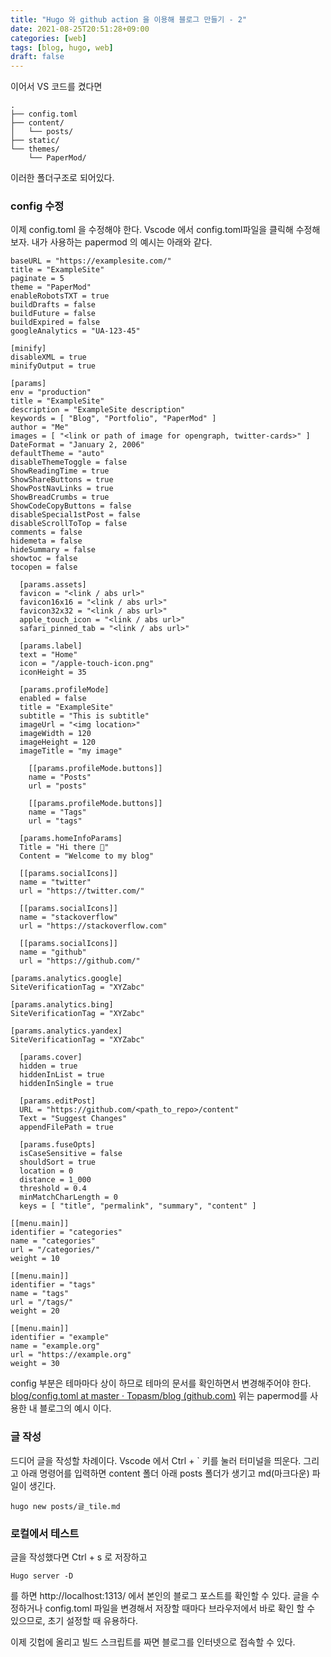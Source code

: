```yaml
---
title: "Hugo 와 github action 을 이용해 블로그 만들기 - 2"
date: 2021-08-25T20:51:28+09:00
categories: [web]
tags: [blog, hugo, web]
draft: false
---
```




이어서 VS 코드를 켰다면 
```
.
├── config.toml
├── content/
│   └── posts/
├── static/
└── themes/
    └── PaperMod/
```

이러한 폴더구조로 되어있다.
### config 수정

이제 config.toml 을 수정해야 한다. Vscode 에서 config.toml파일을 클릭해 수정해보자.
내가 사용하는 papermod 의 예시는 아래와 같다.

```
baseURL = "https://examplesite.com/"
title = "ExampleSite"
paginate = 5
theme = "PaperMod"
enableRobotsTXT = true
buildDrafts = false
buildFuture = false
buildExpired = false
googleAnalytics = "UA-123-45"

[minify]
disableXML = true
minifyOutput = true

[params]
env = "production"
title = "ExampleSite"
description = "ExampleSite description"
keywords = [ "Blog", "Portfolio", "PaperMod" ]
author = "Me"
images = [ "<link or path of image for opengraph, twitter-cards>" ]
DateFormat = "January 2, 2006"
defaultTheme = "auto"
disableThemeToggle = false
ShowReadingTime = true
ShowShareButtons = true
ShowPostNavLinks = true
ShowBreadCrumbs = true
ShowCodeCopyButtons = false
disableSpecial1stPost = false
disableScrollToTop = false
comments = false
hidemeta = false
hideSummary = false
showtoc = false
tocopen = false

  [params.assets]
  favicon = "<link / abs url>"
  favicon16x16 = "<link / abs url>"
  favicon32x32 = "<link / abs url>"
  apple_touch_icon = "<link / abs url>"
  safari_pinned_tab = "<link / abs url>"

  [params.label]
  text = "Home"
  icon = "/apple-touch-icon.png"
  iconHeight = 35

  [params.profileMode]
  enabled = false
  title = "ExampleSite"
  subtitle = "This is subtitle"
  imageUrl = "<img location>"
  imageWidth = 120
  imageHeight = 120
  imageTitle = "my image"

    [[params.profileMode.buttons]]
    name = "Posts"
    url = "posts"

    [[params.profileMode.buttons]]
    name = "Tags"
    url = "tags"

  [params.homeInfoParams]
  Title = "Hi there 👋"
  Content = "Welcome to my blog"

  [[params.socialIcons]]
  name = "twitter"
  url = "https://twitter.com/"

  [[params.socialIcons]]
  name = "stackoverflow"
  url = "https://stackoverflow.com"

  [[params.socialIcons]]
  name = "github"
  url = "https://github.com/"

[params.analytics.google]
SiteVerificationTag = "XYZabc"

[params.analytics.bing]
SiteVerificationTag = "XYZabc"

[params.analytics.yandex]
SiteVerificationTag = "XYZabc"

  [params.cover]
  hidden = true
  hiddenInList = true
  hiddenInSingle = true

  [params.editPost]
  URL = "https://github.com/<path_to_repo>/content"
  Text = "Suggest Changes"
  appendFilePath = true

  [params.fuseOpts]
  isCaseSensitive = false
  shouldSort = true
  location = 0
  distance = 1_000
  threshold = 0.4
  minMatchCharLength = 0
  keys = [ "title", "permalink", "summary", "content" ]

[[menu.main]]
identifier = "categories"
name = "categories"
url = "/categories/"
weight = 10

[[menu.main]]
identifier = "tags"
name = "tags"
url = "/tags/"
weight = 20

[[menu.main]]
identifier = "example"
name = "example.org"
url = "https://example.org"
weight = 30

```
config 부분은 테마마다 상이 하므로 테마의 문서를 확인하면서 변경해주어야 한다.
[blog/config.toml at master · Topasm/blog (github.com)](https://github.com/Topasm/blog/blob/master/config.toml)
위는 papermod를 사용한 내 블로그의 예시 이다.

### 글 작성

드디어 글을 작성할 차례이다. Vscode 에서 Ctrl + ` 키를 눌러 터미널을 띄운다. 그리고 아래 명령어를 입력하면 content 폴더 아래 posts 폴더가 생기고 md(마크다운) 파일이 생긴다.
```
hugo new posts/글_tile.md
```
 ### 로컬에서 테스트
글을 작성했다면 Ctrl + s 로 저장하고
```
Hugo server -D
```
를 하면 http://localhost:1313/ 에서 본인의 블로그 포스트를 확인할 수 있다.
글을 수정하거나 config.toml 파일을 변경해서 저장할 때마다 브라우저에서 바로 확인 할 수 있으므로, 초기 설정할 때 유용하다.

이제 깃헙에 올리고 빌드 스크립트를 짜면 블로그를 인터넷으로 접속할 수 있다.